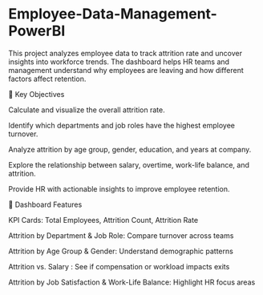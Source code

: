 # Employee-Data-Management-PowerBI
This project analyzes employee data to track attrition rate and uncover insights into workforce trends. The dashboard helps HR teams and management understand why employees are leaving and how different factors affect retention.

🔹 Key Objectives

Calculate and visualize the overall attrition rate.

Identify which departments and job roles have the highest employee turnover.

Analyze attrition by age group, gender, education, and years at company.

Explore the relationship between salary, overtime, work-life balance, and attrition.

Provide HR with actionable insights to improve employee retention.


🔹 Dashboard Features

KPI Cards: Total Employees, Attrition Count, Attrition Rate

Attrition by Department & Job Role: Compare turnover across teams

Attrition by Age Group & Gender: Understand demographic patterns

Attrition vs. Salary : See if compensation or workload impacts exits

Attrition by Job Satisfaction & Work-Life Balance: Highlight HR focus areas

